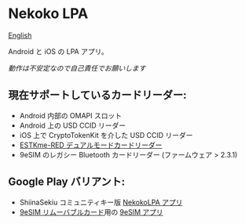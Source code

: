 # Nekoko LPA
[English](./README.md)

Android と iOS の LPA アプリ。

*動作は不安定なので自己責任でお願いします*

## 現在サポートしているカードリーダー:
* Android 内部の OMAPI スロット
* Android 上の USD CCID リーダー 
* iOS 上で CryptoTokenKit を介した USD CCID リーダー
* [ESTKme-RED デュアルモードカードリーダー](https://www.estk.me/product/estkme-red/?aid=nekoko)
* 9eSIM のレガシー Bluetooth カードリーダー (ファームウェア > 2.3.1)

## Google Play バリアント:

* ShiinaSekiu コミュニティキー版 [NekokoLPA アプリ](https://play.google.com/store/apps/details?id=ee.nekoko.nlpa)
* [9eSIM リムーバブルカード](https://9es.im/)用の [9eSIM アプリ](https://play.google.com/store/apps/details?id=ee.nekoko.nlpa.flavor1)

